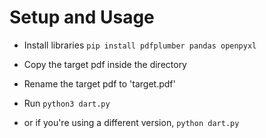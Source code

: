 # Setup and Usage
- Install libraries
`pip install pdfplumber pandas openpyxl`

- Copy the target pdf inside the directory

- Rename the target pdf to 'target.pdf' 

- Run
`python3 dart.py`

- or if you're using a different version,
`python dart.py`
